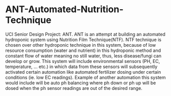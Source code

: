 # ANT-Automated-Nutrition-Technique
UCI Senior Design Project: ANT. ANT is an attempt at building an automated hydroponic system using Nutrition Film Technique(NTF). NTF technique is chosen over other hydroponic technique in this system, because of low resource consumption (water and nutrient) in this hydroponic method and constant flow of water meaning no still water, thus, less disease/fungi can develop or grow.  This system will include environmental sensors (PH, EC, temperature, … etc.) in which data from these sensors will subsequently activated certain automation like automated fertilizer dosing under certain conditions (ie. low EC readings). Example of another automation this system would include will be auto ph balancing where ph down or ph up will be dosed when the ph sensor readings are out of the desired range.
